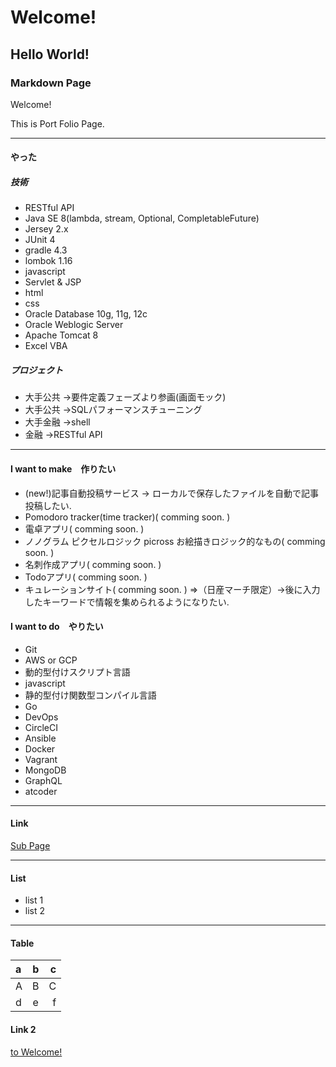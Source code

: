 # Welcome!
## Hello World!
### Markdown Page

 Welcome!

 This is Port Folio Page.

---

#### やった

##### 技術

  - RESTful API
  - Java SE 8(lambda, stream, Optional, CompletableFuture)
  - Jersey 2.x
  - JUnit 4
  - gradle 4.3
  - lombok 1.16
  - javascript
  - Servlet & JSP
  - html
  - css
  - Oracle Database 10g, 11g, 12c
  - Oracle Weblogic Server
  - Apache Tomcat 8
  - Excel VBA
  
##### プロジェクト

 - 大手公共
  →要件定義フェーズより参画(画面モック)
 - 大手公共
  →SQLパフォーマンスチューニング
 - 大手金融
  →shell
 - 金融
  →RESTful API

---

#### I want to make　作りたい

 - (new!)記事自動投稿サービス → ローカルで保存したファイルを自動で記事投稿したい.
 - Pomodoro tracker(time tracker)( comming soon. )
 - 電卓アプリ( comming soon. )
 - ノノグラム ピクセルロジック picross お絵描きロジック的なもの( comming soon. )
 - 名刺作成アプリ( comming soon. )
 - Todoアプリ( comming soon. )
 - キュレーションサイト( comming soon. ) ⇒（日産マーチ限定）→後に入力したキーワードで情報を集められるようになりたい.
 

#### I want to do　やりたい

 - Git
 - AWS or GCP
 - 動的型付けスクリプト言語
  - javascript
 - 静的型付け関数型コンパイル言語
  - Go
 - DevOps
  - CircleCI
  - Ansible
  - Docker
  - Vagrant
 - MongoDB
 - GraphQL
 - atcoder
 

---

#### Link

[Sub Page](./sub.md)

---
#### List

 - list 1
 - list 2

---

#### Table
|a|b|c|
|:---|:---:|---:|
|A|B|C|
|d|e|f|


#### Link 2
[to Welcome!](#Welcome!)

